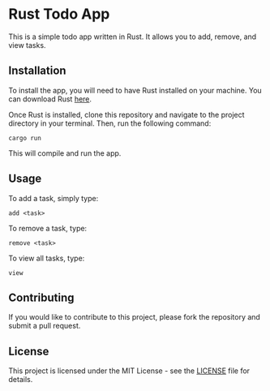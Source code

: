 # Rust Todo App

This is a simple todo app written in Rust. It allows you to add, remove, and view tasks.

## Installation

To install the app, you will need to have Rust installed on your machine. You can download Rust [here](https://www.rust-lang.org/tools/install).

Once Rust is installed, clone this repository and navigate to the project directory in your terminal. Then, run the following command:

```
cargo run
```

This will compile and run the app.

## Usage

To add a task, simply type:

```
add <task>
```

To remove a task, type:

```
remove <task>
```

To view all tasks, type:

```
view
```

## Contributing

If you would like to contribute to this project, please fork the repository and submit a pull request.

## License

This project is licensed under the MIT License - see the [LICENSE](LICENSE) file for details.

